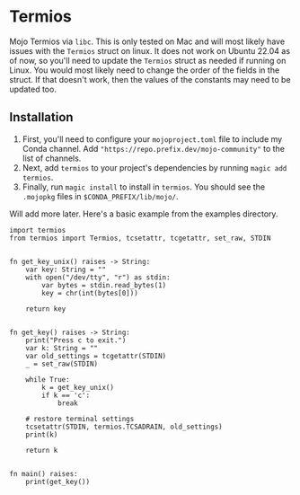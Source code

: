 # Termios

Mojo Termios via `libc`. This is only tested on Mac and will most likely have issues with the `Termios` struct on linux. It does not work on Ubuntu 22.04 as of now, so you'll need to update the `Termios` struct as needed if running on Linux. You would most likely need to change the order of the fields in the struct. If that doesn't work, then the values of the constants may need to be updated too.

## Installation

1. First, you'll need to configure your `mojoproject.toml` file to include my Conda channel. Add `"https://repo.prefix.dev/mojo-community"` to the list of channels.
2. Next, add `termios` to your project's dependencies by running `magic add termios`.
3. Finally, run `magic install` to install in `termios`. You should see the `.mojopkg` files in `$CONDA_PREFIX/lib/mojo/`.

Will add more later. Here's a basic example from the examples directory.

```mojo
import termios
from termios import Termios, tcsetattr, tcgetattr, set_raw, STDIN


fn get_key_unix() raises -> String:
    var key: String = ""
    with open("/dev/tty", "r") as stdin:
        var bytes = stdin.read_bytes(1)
        key = chr(int(bytes[0]))

    return key


fn get_key() raises -> String:
    print("Press c to exit.")
    var k: String = ""
    var old_settings = tcgetattr(STDIN)
    _ = set_raw(STDIN)

    while True:
        k = get_key_unix()
        if k == 'c':
            break

    # restore terminal settings
    tcsetattr(STDIN, termios.TCSADRAIN, old_settings)
    print(k)

    return k


fn main() raises:
    print(get_key())

```
